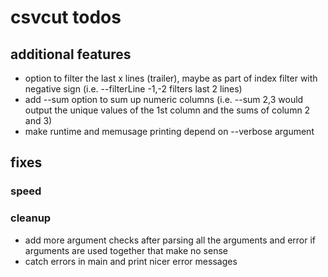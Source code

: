 # csvcut todos

## additional features
* option to filter the last x lines (trailer), maybe as part of index filter with negative sign (i.e. --filterLine -1,-2 filters last 2 lines)
* add --sum option to sum up numeric columns (i.e. --sum 2,3 would output the unique values of the 1st column and the sums of column 2 and 3)
* make runtime and memusage printing depend on --verbose argument

## fixes

### speed

### cleanup
* add more argument checks after parsing all the arguments and error if arguments are used together that make no sense
* catch errors in main and print nicer error messages
